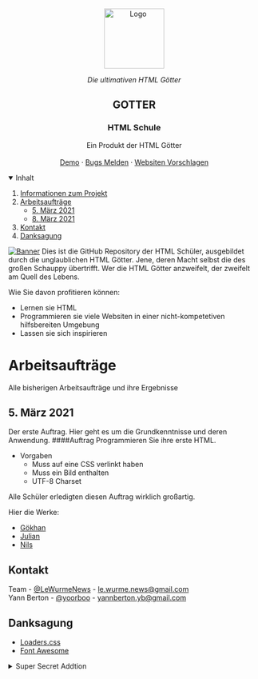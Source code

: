 <br />
<p align="center">
  <a href="https://youtu.be/dQw4w9WgXcQ">
    <img src="https://img.yorb.xyz/htmlgotterlogo.png" alt="Logo" width="120" height="120">
  </a>  <p align="center"><i>Die ultimativen HTML Götter</i></p>

  <h2 align="center">GOTTER</h2>
  <h3 align="center">HTML Schule</h3>

  <p align="center">
    Ein Produkt der HTML Götter
    <br />
    <br />
    <a href="https://github.com/KKGPW/KPW">Demo</a>
    ·
    <a href="https://github.com/KKGPW/KPW/issues">Bugs Melden</a>
    ·
    <a href="https://github.com/KKGPW/KPW/issues">Websiten Vorschlagen</a>
  </p>



<!-- TABLE OF CONTENTS -->
<details open="open">
  <summary>Inhalt</summary>
  <ol>
    <li>
      <a href="#about-the-project">Informationen zum Projekt</a>
    </li>
    <li>
      <a href="#arbeitsaufträge">Arbeitsaufträge</a>
      <ul>
        <li><a href="#050321">5. März 2021</a></li>
        <li><a href="#080321">8. März 2021</a></li>
      </ul>
    </li>
    <li><a href="#contact">Kontakt</a></li>
    <li><a href="#acknowledgements">Danksagung</a></li>
  </ol>
</details>


<!-- ABOUT THE PROJECT -->

[![Banner][Banner]](https://discord.gg/mDjs5VpNRE)
Dies ist die GitHub Repository der HTML Schüler, ausgebildet durch die unglaublichen HTML Götter. Jene, deren Macht selbst die des großen Schauppy übertrifft. Wer die HTML Götter anzweifelt, der zweifelt am Quell des Lebens.

Wie Sie davon profitieren können:
* Lernen sie HTML
* Programmieren sie viele Websiten in einer nicht-kompetetiven hilfsbereiten Umgebung
* Lassen sie sich inspirieren




<!-- ARBEITSAUFTRÄGE -->
# Arbeitsaufträge

Alle bisherigen Arbeitsaufträge und ihre Ergebnisse

## 5. März 2021
Der erste Auftrag. Hier geht es um die Grundkenntnisse und deren Anwendung.
####Auftrag
  Programmieren Sie ihre erste HTML.

  
* Vorgaben
  - Muss auf eine CSS verlinkt haben
  - Muss ein Bild enthalten
  - UTF-8 Charset
  
Alle Schüler erledigten diesen Auftrag wirklich großartig. <br>

Hier die Werke:
* [Gökhan](https://pages.yorb.xyz/Gökhan/050321/)
* [Julian](https://pages.yorb.xyz/Julian/050321/)
* [Nils](https://pages.yorb.xyz/Nils/050321/)




<!-- CONTACT -->
## Kontakt

Team - [@LeWurmeNews](https://twitter.com/LeWurmeNews) - le.wurme.news@gmail.com<br/>
Yann Berton - [@yoorboo](https://twitter.com/yoorboo) - yannberton.yb@gmail.com






<!-- ACKNOWLEDGEMENTS -->
## Danksagung

* [Loaders.css](https://connoratherton.com/loaders)
* [Font Awesome](https://fontawesome.com)




<details>
  <summary>Super Secret Addtion</summary>
    Es lebe der Kapitalismus!
</details>

<!-- MARKDOWN LINKS & IMAGES -->
[Banner]: https://img.yorb.xyz/gotterbanner.png